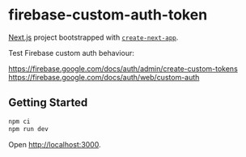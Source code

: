 # firebase-custom-auth-token

[Next.js](https://nextjs.org/) project bootstrapped with [`create-next-app`](https://github.com/vercel/next.js/tree/canary/packages/create-next-app).

Test Firebase custom auth behaviour:

https://firebase.google.com/docs/auth/admin/create-custom-tokens
https://firebase.google.com/docs/auth/web/custom-auth

## Getting Started

```bash
npm ci
npm run dev
```

Open [http://localhost:3000](http://localhost:3000).
